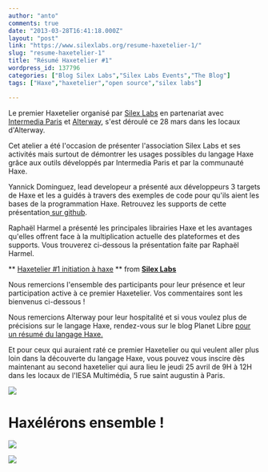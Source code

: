 ```yaml
---
author: "anto"
comments: true
date: "2013-03-28T16:41:18.000Z"
layout: "post"
link: "https://www.silexlabs.org/resume-haxetelier-1/"
slug: "resume-haxetelier-1"
title: "Résumé Haxetelier #1"
wordpress_id: 137796
categories: ["Blog Silex Labs","Silex Labs Events","The Blog"]
tags: ["Haxe","haxetelier","open source","silex labs"]

---
```

Le premier Haxetelier organisé par [Silex Labs](https://www.silexlabs.org/) en partenariat avec [Intermedia Paris](http://www.intermedia-paris.fr/) et [Alterway](http://www.alterway.fr/), s'est déroulé ce 28 mars dans les locaux d'Alterway.

Cet atelier a été l'occasion de présenter l'association Silex Labs et ses activités mais surtout de démontrer les usages possibles du langage Haxe grâce aux outils développés par Intermedia Paris et par la communauté Haxe.

Yannick Dominguez, lead developeur a présenté aux développeurs 3 targets de Haxe et les a guidés à travers des exemples de code pour qu'ils aient les bases de la programmation Haxe. Retrouvez les supports de cette présentation[ sur github](https://github.com/SilexLabsThirdParty/haxe_samples).

Raphaël Harmel a présenté les principales librairies Haxe et les avantages qu'elles offrent face à la multiplication actuelle des plateformes et des supports. Vous trouverez ci-dessous la présentation faite par Raphaël Harmel.



** [Haxetelier #1 initiation à haxe](http://www.slideshare.net/SilexLabs/haxetelier-1-initiation-a-haxe) ** from **[Silex Labs](http://www.slideshare.net/SilexLabs)**




Nous remercions l'ensemble des participants pour leur présence et leur participation active à ce premier Haxetelier. Vos commentaires sont les bienvenus ci-dessous !

Nous remercions Alterway pour leur hospitalité et si vous voulez plus de précisions sur le langage Haxe, rendez-vous sur le blog Planet Libre [pour un résumé du langage Haxe.](http://www.planet-libre.org/?post_id=13779)

Et pour ceux qui auraient raté ce premier Haxetelier ou qui veulent aller plus loin dans la découverte du langage Haxe, vous pouvez vous inscire dès maintenant au second haxetelier qui aura lieu le jeudi 25 avril de 9H à 12H dans les locaux de l'IESA Multimédia, 5 rue saint augustin à Paris.


[![](https://www.silexlabs.org/wp-content/uploads/2013/03/icone_inscription112.png)](http://haxetelier2.eventbrite.fr/)







# **Haxélérons ensemble !**







[![](https://www.silexlabs.org/wp-content/uploads/2013/03/photo-1.jpg)](https://www.silexlabs.org/137796/the-blog/resume-haxetelier-1/attachment/photo-1/)










[![](https://www.silexlabs.org/wp-content/uploads/2013/03/photo.jpg)](https://www.silexlabs.org/137796/the-blog/resume-haxetelier-1/attachment/photo-2/)


